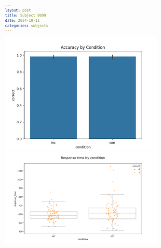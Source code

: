 ```yaml
---
layout: post
title: Subject 8000
date: 2024-10-11
categories: subjects
---
```


![](data/8000/run-10/8000_NF_acc.png)
![](data/8000/run-10/8000_NF_rt.png)
